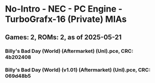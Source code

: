 # No-Intro - NEC - PC Engine - TurboGrafx-16 (Private) MIAs
## Games: 2, ROMs: 2, as of 2025-05-21

### Billy's Bad Day (World) (Aftermarket) (Unl).pce, CRC: 4b202408
### Billy's Bad Day (World) (v1.01) (Aftermarket) (Unl).pce, CRC: 069d48b5
